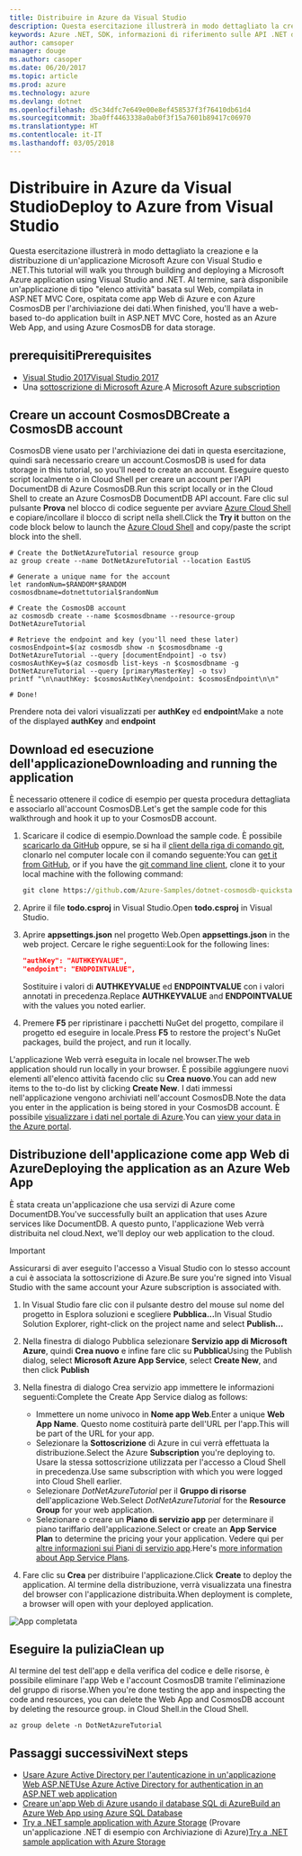 ```yaml
---
title: Distribuire in Azure da Visual Studio
description: Questa esercitazione illustrerà in modo dettagliato la creazione e la distribuzione di un'applicazione Microsoft Azure con Visual Studio e .NET.
keywords: Azure .NET, SDK, informazioni di riferimento sulle API .NET di Azure, libreria di classi .NET di Azure
author: camsoper
manager: douge
ms.author: casoper
ms.date: 06/20/2017
ms.topic: article
ms.prod: azure
ms.technology: azure
ms.devlang: dotnet
ms.openlocfilehash: d5c34dfc7e649e00e8ef458537f3f76410db61d4
ms.sourcegitcommit: 3ba0ff4463338a0ab0f3f15a7601b89417c06970
ms.translationtype: HT
ms.contentlocale: it-IT
ms.lasthandoff: 03/05/2018
---
```

# <a name="deploy-to-azure-from-visual-studio"></a><span data-ttu-id="0a79e-104">Distribuire in Azure da Visual Studio</span><span class="sxs-lookup"><span data-stu-id="0a79e-104">Deploy to Azure from Visual Studio</span></span>

<span data-ttu-id="0a79e-105">Questa esercitazione illustrerà in modo dettagliato la creazione e la distribuzione di un'applicazione Microsoft Azure con Visual Studio e .NET.</span><span class="sxs-lookup"><span data-stu-id="0a79e-105">This tutorial will walk you through building and deploying a Microsoft Azure application using Visual Studio and .NET.</span></span>  <span data-ttu-id="0a79e-106">Al termine, sarà disponibile un'applicazione di tipo "elenco attività" basata sul Web, compilata in ASP.NET MVC Core, ospitata come app Web di Azure e con Azure CosmosDB per l'archiviazione dei dati.</span><span class="sxs-lookup"><span data-stu-id="0a79e-106">When finished, you'll have a web-based to-do application built in ASP.NET MVC Core, hosted as an Azure Web App, and using Azure CosmosDB for data storage.</span></span>

## <a name="prerequisites"></a><span data-ttu-id="0a79e-107">prerequisiti</span><span class="sxs-lookup"><span data-stu-id="0a79e-107">Prerequisites</span></span>

* [<span data-ttu-id="0a79e-108">Visual Studio 2017</span><span class="sxs-lookup"><span data-stu-id="0a79e-108">Visual Studio 2017</span></span>](https://www.visualstudio.com/downloads/)
* <span data-ttu-id="0a79e-109">Una [sottoscrizione di Microsoft Azure](https://azure.microsoft.com/free/).</span><span class="sxs-lookup"><span data-stu-id="0a79e-109">A [Microsoft Azure subscription](https://azure.microsoft.com/free/)</span></span>

## <a name="create-a-cosmosdb-account"></a><span data-ttu-id="0a79e-110">Creare un account CosmosDB</span><span class="sxs-lookup"><span data-stu-id="0a79e-110">Create a CosmosDB account</span></span>

<span data-ttu-id="0a79e-111">CosmosDB viene usato per l'archiviazione dei dati in questa esercitazione, quindi sarà necessario creare un account.</span><span class="sxs-lookup"><span data-stu-id="0a79e-111">CosmosDB is used for data storage in this tutorial, so you'll need to create an account.</span></span>  <span data-ttu-id="0a79e-112">Eseguire questo script localmente o in Cloud Shell per creare un account per l'API DocumentDB di Azure CosmosDB.</span><span class="sxs-lookup"><span data-stu-id="0a79e-112">Run this script locally or in the Cloud Shell to create an Azure CosmosDB DocumentDB API account.</span></span>  <span data-ttu-id="0a79e-113">Fare clic sul pulsante **Prova** nel blocco di codice seguente per avviare [Azure Cloud Shell](/azure/cloud-shell/) e copiare/incollare il blocco di script nella shell.</span><span class="sxs-lookup"><span data-stu-id="0a79e-113">Click the **Try it** button on the code block below to launch the [Azure Cloud Shell](/azure/cloud-shell/) and copy/paste the script block into the shell.</span></span>

```azurecli-interactive
# Create the DotNetAzureTutorial resource group
az group create --name DotNetAzureTutorial --location EastUS

# Generate a unique name for the account
let randomNum=$RANDOM*$RANDOM
cosmosdbname=dotnettutorial$randomNum

# Create the CosmosDB account
az cosmosdb create --name $cosmosdbname --resource-group DotNetAzureTutorial

# Retrieve the endpoint and key (you'll need these later)
cosmosEndpoint=$(az cosmosdb show -n $cosmosdbname -g DotNetAzureTutorial --query [documentEndpoint] -o tsv)
cosmosAuthKey=$(az cosmosdb list-keys -n $cosmosdbname -g DotNetAzureTutorial --query [primaryMasterKey] -o tsv)
printf "\n\nauthKey: $cosmosAuthKey\nendpoint: $cosmosEndpoint\n\n"

# Done!

```

<span data-ttu-id="0a79e-114">Prendere nota dei valori visualizzati per **authKey** ed **endpoint**</span><span class="sxs-lookup"><span data-stu-id="0a79e-114">Make a note of the displayed **authKey** and **endpoint**</span></span> 

## <a name="downloading-and-running-the-application"></a><span data-ttu-id="0a79e-115">Download ed esecuzione dell'applicazione</span><span class="sxs-lookup"><span data-stu-id="0a79e-115">Downloading and running the application</span></span>

<span data-ttu-id="0a79e-116">È necessario ottenere il codice di esempio per questa procedura dettagliata e associarlo all'account CosmosDB.</span><span class="sxs-lookup"><span data-stu-id="0a79e-116">Let's get the sample code for this walkthrough and hook it up to your CosmosDB account.</span></span>

1. <span data-ttu-id="0a79e-117">Scaricare il codice di esempio.</span><span class="sxs-lookup"><span data-stu-id="0a79e-117">Download the sample code.</span></span>  <span data-ttu-id="0a79e-118">È possibile [scaricarlo da GitHub](https://github.com/Azure-Samples/dotnet-cosmosdb-quickstart/) oppure, se si ha il [client della riga di comando git](https://git-scm.com/), clonarlo nel computer locale con il comando seguente:</span><span class="sxs-lookup"><span data-stu-id="0a79e-118">You can [get it from GitHub](https://github.com/Azure-Samples/dotnet-cosmosdb-quickstart/), or if you have the [git command line client](https://git-scm.com/), clone it to your local machine with the following command:</span></span>

    ```cmd
    git clone https://github.com/Azure-Samples/dotnet-cosmosdb-quickstart
    ```

2. <span data-ttu-id="0a79e-119">Aprire il file **todo.csproj** in Visual Studio.</span><span class="sxs-lookup"><span data-stu-id="0a79e-119">Open **todo.csproj** in Visual Studio.</span></span>

3. <span data-ttu-id="0a79e-120">Aprire **appsettings.json** nel progetto Web.</span><span class="sxs-lookup"><span data-stu-id="0a79e-120">Open **appsettings.json** in the web project.</span></span>  <span data-ttu-id="0a79e-121">Cercare le righe seguenti:</span><span class="sxs-lookup"><span data-stu-id="0a79e-121">Look for the following lines:</span></span>

    ```json
    "authKey": "AUTHKEYVALUE",
    "endpoint": "ENDPOINTVALUE",
    ```
    <span data-ttu-id="0a79e-122">Sostituire i valori di **AUTHKEYVALUE** ed **ENDPOINTVALUE** con i valori annotati in precedenza.</span><span class="sxs-lookup"><span data-stu-id="0a79e-122">Replace **AUTHKEYVALUE** and **ENDPOINTVALUE** with the values you noted earlier.</span></span>

4. <span data-ttu-id="0a79e-123">Premere **F5** per ripristinare i pacchetti NuGet del progetto, compilare il progetto ed eseguire in locale.</span><span class="sxs-lookup"><span data-stu-id="0a79e-123">Press **F5** to restore the project's NuGet packages, build the project, and run it locally.</span></span>

<span data-ttu-id="0a79e-124">L'applicazione Web verrà eseguita in locale nel browser.</span><span class="sxs-lookup"><span data-stu-id="0a79e-124">The web application should run locally in your browser.</span></span>  <span data-ttu-id="0a79e-125">È possibile aggiungere nuovi elementi all'elenco attività facendo clic su **Crea nuovo**.</span><span class="sxs-lookup"><span data-stu-id="0a79e-125">You can add new items to the to-do list by clicking **Create New**.</span></span>  <span data-ttu-id="0a79e-126">I dati immessi nell'applicazione vengono archiviati nell'account CosmosDB.</span><span class="sxs-lookup"><span data-stu-id="0a79e-126">Note the data you enter in the application is being stored in your CosmosDB account.</span></span>  <span data-ttu-id="0a79e-127">È possibile [visualizzare i dati nel portale di Azure](/azure/documentdb/documentdb-view-json-document-explorer).</span><span class="sxs-lookup"><span data-stu-id="0a79e-127">You can [view your data in the Azure portal](/azure/documentdb/documentdb-view-json-document-explorer).</span></span>

## <a name="deploying-the-application-as-an-azure-web-app"></a><span data-ttu-id="0a79e-128">Distribuzione dell'applicazione come app Web di Azure</span><span class="sxs-lookup"><span data-stu-id="0a79e-128">Deploying the application as an Azure Web App</span></span>

<span data-ttu-id="0a79e-129">È stata creata un'applicazione che usa servizi di Azure come DocumentDB.</span><span class="sxs-lookup"><span data-stu-id="0a79e-129">You've successfully built an application that uses Azure services like DocumentDB.</span></span>  <span data-ttu-id="0a79e-130">A questo punto, l'applicazione Web verrà distribuita nel cloud.</span><span class="sxs-lookup"><span data-stu-id="0a79e-130">Next, we'll deploy our web application to the cloud.</span></span>

> [!IMPORTANT]
> <span data-ttu-id="0a79e-131">Assicurarsi di aver eseguito l'accesso a Visual Studio con lo stesso account a cui è associata la sottoscrizione di Azure.</span><span class="sxs-lookup"><span data-stu-id="0a79e-131">Be sure you're signed into Visual Studio with the same account your Azure subscription is associated with.</span></span>

1. <span data-ttu-id="0a79e-132">In Visual Studio fare clic con il pulsante destro del mouse sul nome del progetto in Esplora soluzioni e scegliere **Pubblica...**</span><span class="sxs-lookup"><span data-stu-id="0a79e-132">In Visual Studio Solution Explorer, right-click on the project name and select **Publish...**</span></span>

2. <span data-ttu-id="0a79e-133">Nella finestra di dialogo Pubblica selezionare **Servizio app di Microsoft Azure**, quindi **Crea nuovo** e infine fare clic su **Pubblica**</span><span class="sxs-lookup"><span data-stu-id="0a79e-133">Using the Publish dialog, select **Microsoft Azure App Service**, select **Create New**, and then click **Publish**</span></span>

3. <span data-ttu-id="0a79e-134">Nella finestra di dialogo Crea servizio app immettere le informazioni seguenti:</span><span class="sxs-lookup"><span data-stu-id="0a79e-134">Complete the Create App Service dialog as follows:</span></span>

    * <span data-ttu-id="0a79e-135">Immettere un nome univoco in **Nome app Web**.</span><span class="sxs-lookup"><span data-stu-id="0a79e-135">Enter a unique **Web App Name**.</span></span>  <span data-ttu-id="0a79e-136">Questo nome costituirà parte dell'URL per l'app.</span><span class="sxs-lookup"><span data-stu-id="0a79e-136">This will be part of the URL for your app.</span></span>
    * <span data-ttu-id="0a79e-137">Selezionare la **Sottoscrizione** di Azure in cui verrà effettuata la distribuzione.</span><span class="sxs-lookup"><span data-stu-id="0a79e-137">Select the Azure **Subscription** you're deploying to.</span></span>  <span data-ttu-id="0a79e-138">Usare la stessa sottoscrizione utilizzata per l'accesso a Cloud Shell in precedenza.</span><span class="sxs-lookup"><span data-stu-id="0a79e-138">Use same subscription with which you were logged into Cloud Shell earlier.</span></span>
    * <span data-ttu-id="0a79e-139">Selezionare *DotNetAzureTutorial* per il **Gruppo di risorse** dell'applicazione Web.</span><span class="sxs-lookup"><span data-stu-id="0a79e-139">Select *DotNetAzureTutorial* for the **Resource Group** for your web application.</span></span>
    * <span data-ttu-id="0a79e-140">Selezionare o creare un **Piano di servizio app** per determinare il piano tariffario dell'applicazione.</span><span class="sxs-lookup"><span data-stu-id="0a79e-140">Select or create an **App Service Plan** to determine the pricing your your application.</span></span>  <span data-ttu-id="0a79e-141">Vedere qui per [altre informazioni sui Piani di servizio app](/azure/app-service/azure-web-sites-web-hosting-plans-in-depth-overview).</span><span class="sxs-lookup"><span data-stu-id="0a79e-141">Here's [more information about App Service Plans](/azure/app-service/azure-web-sites-web-hosting-plans-in-depth-overview).</span></span>

4. <span data-ttu-id="0a79e-142">Fare clic su **Crea** per distribuire l'applicazione.</span><span class="sxs-lookup"><span data-stu-id="0a79e-142">Click **Create** to deploy the application.</span></span>  <span data-ttu-id="0a79e-143">Al termine della distribuzione, verrà visualizzata una finestra del browser con l'applicazione distribuita.</span><span class="sxs-lookup"><span data-stu-id="0a79e-143">When deployment is complete, a browser will open with your deployed application.</span></span>

![App completata](./media/dotnet-quickstart/todo.png)

## <a name="clean-up"></a><span data-ttu-id="0a79e-145">Eseguire la pulizia</span><span class="sxs-lookup"><span data-stu-id="0a79e-145">Clean up</span></span>

<span data-ttu-id="0a79e-146">Al termine del test dell'app e della verifica del codice e delle risorse, è possibile eliminare l'app Web e l'account CosmosDB tramite l'eliminazione del gruppo di risorse.</span><span class="sxs-lookup"><span data-stu-id="0a79e-146">When you're done testing the app and inspecting the code and resources, you can delete the Web App and CosmosDB account by deleting the resource group.</span></span> <span data-ttu-id="0a79e-147">in Cloud Shell.</span><span class="sxs-lookup"><span data-stu-id="0a79e-147">in the Cloud Shell.</span></span>

```azurecli-interactive
az group delete -n DotNetAzureTutorial
```

## <a name="next-steps"></a><span data-ttu-id="0a79e-148">Passaggi successivi</span><span class="sxs-lookup"><span data-stu-id="0a79e-148">Next steps</span></span>

* [<span data-ttu-id="0a79e-149">Usare Azure Active Directory per l'autenticazione in un'applicazione Web ASP.NET</span><span class="sxs-lookup"><span data-stu-id="0a79e-149">Use Azure Active Directory for authentication in an ASP.NET web application</span></span>](/azure/active-directory/develop/active-directory-devquickstarts-webapp-dotnet)
* [<span data-ttu-id="0a79e-150">Creare un'app Web di Azure usando il database SQL di Azure</span><span class="sxs-lookup"><span data-stu-id="0a79e-150">Build an Azure Web App using Azure SQL Database</span></span>](/azure/app-service-web/web-sites-dotnet-get-started)
* <span data-ttu-id="0a79e-151">[Try a .NET sample application with Azure Storage](/azure/storage/storage-samples-dotnet) (Provare un'applicazione .NET di esempio con Archiviazione di Azure)</span><span class="sxs-lookup"><span data-stu-id="0a79e-151">[Try a .NET sample application with Azure Storage](/azure/storage/storage-samples-dotnet)</span></span>


